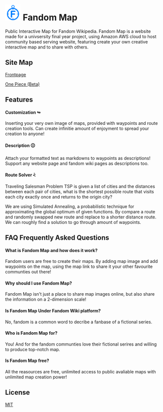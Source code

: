 # <img src=static/icon_blue.png width=10%> Fandom Map 
Public Interactive Map for Fandom Wikipedia. Fandom Map is a website made for a univsersity final year project, using Amazon AWS cloud to host community based serving website, featuring create your own creative interactive map and to share with others.


## Site Map
[Frontpage](http://fandommap.github.io)

[One Piece (Beta)](http://fandommap.github.io/1)


## Features

#### Customization ↬
Inserting your very own image of maps, provided with waypoints and route creation tools. Can create infinitie amount of enjoyment to spread your creation to anyone!

#### Description 🛈
Attach your formatted text as markdowns to waypoints as descriptions! Support any website page and fandom wiki pages as descriptions too.

#### Route Solver ⩻
Traveling Salesman Problem TSP is given a list of cities and the distances between each pair of cities, what is the shortest possible route that visits each city exactly once and returns to the origin city?

We are using Simulated Annealing, a probabilistic technique for approximating the global optimum of given functions. By compare a route and randomly swapped new route and replace to a shorter distance route. We can roughly find a solution to go through amount of waypoints.


## FAQ Frequently Asked Questions
#### What is Fandom Map and how does it work?

Fandom users are free to create their maps. By adding map image and add waypoints on the map, using the map link to share it your other favourite communties out there!
#### Why should I use Fandom Map?

Fandom Map isn't just a place to share map images online, but also share the information on a 2-dimension scale!
#### Is Fandom Map Under Fandom Wiki platform?

No, fandom is a common word to decribe a fanbase of a fictional series.
#### Who is Fandom Map for?

You! And for the fandom communties love their fictional serires and willing to produce top-notch map.
#### Is Fandom Map free?

All the reasources are free, unlimited access to public avaliable maps with unlimited map creation power!

## License
[MIT](https://choosealicense.com/licenses/mit/)
